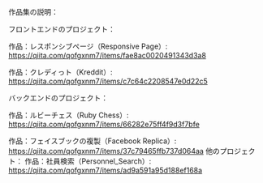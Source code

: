 作品集の説明：

フロントエンドのプロジェクト：

作品：レスポンシブページ（Responsive Page）: https://qiita.com/qofgxnm7/items/fae8ac0020491343d3a8

作品：クレディっト（Kreddit）: https://qiita.com/qofgxnm7/items/c7c64c2208547e0d22c5

バックエンドのプロジェクト：

作品：ルビーチェス（Ruby Chess）: https://qiita.com/qofgxnm7/items/66282e75ff4f9d3f7bfe

作品：フェイスブックの複製（Facebook Replica）: https://qiita.com/qofgxnm7/items/37c79465ffb737d064aa
他のプロジェクト：
作品：社員検索（Personnel_Search）: https://qiita.com/qofgxnm7/items/ad9a591a95d188ef168a
